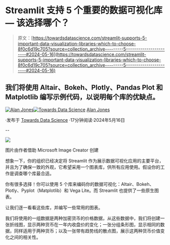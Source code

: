 # Streamlit 支持 5 个重要的数据可视化库 — 该选择哪个？

> 原文：[https://towardsdatascience.com/streamlit-supports-5-important-data-visualization-libraries-which-to-choose-8f0c6d19c705?source=collection_archive---------5-----------------------#2024-05-16](https://towardsdatascience.com/streamlit-supports-5-important-data-visualization-libraries-which-to-choose-8f0c6d19c705?source=collection_archive---------5-----------------------#2024-05-16)

## 我们将使用 Altair、Bokeh、Plotly、Pandas Plot 和 Matplotlib 编写示例代码，以说明每个库的优缺点。

[](https://medium.com/@alan-jones?source=post_page---byline--8f0c6d19c705--------------------------------)[![Alan Jones](../Images/359379fab1d6685ff08080b98173e67c.png)](https://medium.com/@alan-jones?source=post_page---byline--8f0c6d19c705--------------------------------)[](https://towardsdatascience.com/?source=post_page---byline--8f0c6d19c705--------------------------------)[![Towards Data Science](../Images/a6ff2676ffcc0c7aad8aaf1d79379785.png)](https://towardsdatascience.com/?source=post_page---byline--8f0c6d19c705--------------------------------) [Alan Jones](https://medium.com/@alan-jones?source=post_page---byline--8f0c6d19c705--------------------------------)

·发布于 [Towards Data Science](https://towardsdatascience.com/?source=post_page---byline--8f0c6d19c705--------------------------------) ·17分钟阅读·2024年5月16日

--

![](../Images/2b5d201f2a28dde0c5f07fd1c01d0c63.png)

图片由作者借助 Microsoft Image Creator 创建

想象一下，你的组织已经决定将 Streamlit 作为展示数据可视化应用的主要平台，并且为了确保一致的外观，它希望采用一个图表库，供所有应用使用。假设你的工作是调查哪个库最合适。

你有很多选择！你可以使用 5 个库来编码你的数据可视化：Altair、Bokeh、Plotly、Pyplot（Matplotlib）和 Vega Lite。而 Streamlit 也提供了一些原生图表。

让我们逐一看看这些库，并编写一些常用的图表。

我们将使用的一组数据是两种加密货币的价格数据，从这些数据中，我们将创建一张折线图，显示两种货币在一年内收盘价的变化；一张分组条形图，显示相同的数据，同样适用于两种货币；以及一张带有趋势线的散点图，展示这两种货币价值变化之间的相关性。
